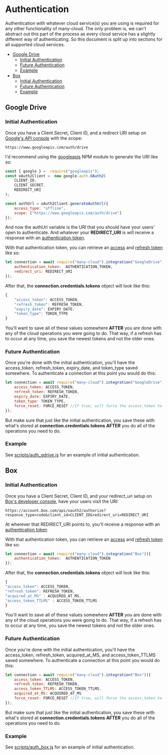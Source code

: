 ﻿# Authentication
Authentication with whatever cloud service(s) you are using is required for any other functionality of many-cloud. The only problem is, we can't abstract out this part of the process as every cloud service has a slightly different way of authenticating. So this document is split up into sections for all supported cloud services.

- [Google Drive](#google-drive)
  * [Initial Authentication](#initial-authentication)
  * [Future Authentication](#future-authentication)
  * [Example](#example)
- [Box](#box)
  * [Initial Authentication](#initial-authentication-1)
  * [Future Authentication](#future-authentication-1)
  * [Example](#example-1)

## Google Drive

### Initial Authentication

Once you have a Client Secret, Client ID, and a redirect URI setup on [Google's API console](https://console.cloud.google.com/apis/) with the scope:
```
https://www.googleapis.com/auth/drive
```
I'd recommend using the [googleapis](https://www.npmjs.com/package/googleapis) NPM module to generate the URI like so:
```js
const { google } =  require("googleapis");
const oAuth2Client =  new google.auth.OAuth2(
	CLIENT_ID,
	CLIENT_SECRET,
	REDIRECT_URI
);

const authUrl = oAuth2Client.generateAuthUrl({
	access_type: "offline",
	scope: ["https://www.googleapis.com/auth/drive"]
});
```
And now the authUrl variable is the URI that you should have your users' open to authenticate. And whatever your **REDIRECT_URI** is will receive a response with an [authentication token](https://www.oauth.com/oauth2-servers/access-tokens/authorization-code-request/).

With that authentication token, you can retrieve an [access](https://www.oauth.com/oauth2-servers/access-tokens/access-token-response/) and [refresh token](https://www.oauth.com/oauth2-servers/access-tokens/refreshing-access-tokens/) like so:
```js
let connection = await require("many-cloud").integration("GoogleDrive")({
	authentication_token:  AUTHENTICATION_TOKEN,
	redirect_uri: REDIRECT_URI
});
```
After that, the **connection.credentials.tokens** object will look like this:
```js
{
	"access_token": ACCESS_TOKEN,
	"refresh_token": REFRESH_TOKEN,
	"expiry_date": EXPIRY_DATE,
	"token_type": TOKEN_TYPE
}
```
You'll want to save all of these values somewhere **AFTER** you are done with any of the cloud operations you were going to do. That way, if a refresh has to occur at any time, you save the newest tokens and not the older ones.

### Future Authentication
Once you're done with the initial authentication, you'll have the access_token, refresh_token, expiry_date, and token_type saved somewhere. To authenticate a connection at this point you would do this:
```js
let connection = await require("many-cloud").integration("GoogleDrive")({
	access_token: ACCESS_TOKEN,
	refresh_token: REFRESH_TOKEN,
	expiry_date: EXPIRY_DATE,
	token_type: TOKEN_TYPE,
	force_reset: FORCE_RESET //If true, will force the access_token to refresh
});
```
But make sure that just like the initial authentication, you save these with what's stored at **connection.credentials.tokens** **AFTER** you do all of the operations you need to do.

### Example
See [scripts/auth_gdrive.js](../scripts/auth_gdrive.js) for an example of initial authentication.

## Box

### Initial Authentication
Once you have a Client Secret, Client ID, and your redirect_uri setup on [Box's developer console](https://developer.box.com/), have your users visit the URI: 
```
https://account.box.com/api/oauth2/authorize?response_type=code&client_id=CLIENT_ID&redirect_uri=REDIRECT_URI
```
At wherever that REDIRECT_URI points to, you'll receive a response with an [authentication token](https://www.oauth.com/oauth2-servers/access-tokens/authorization-code-request/)

With that authentication token, you can retrieve an [access](https://www.oauth.com/oauth2-servers/access-tokens/access-token-response/) and [refresh token](https://www.oauth.com/oauth2-servers/access-tokens/refreshing-access-tokens/) like so:
```js
let connection = await require("many-cloud").integration("Box")({
	authentication_token:  AUTHENTICATION_TOKEN
});
```

After that, the **connection.credentials.tokens** object will look like this:
```js
{
"access_token": ACCESS_TOKEN,
"refresh_token": REFRESH_TOKEN,
"acquired_at_MS" : ACQUIRED_AT_MS,
"access_token_TTLMS" : ACCESS_TOKEN_TTLMS
}
```
You'll want to save all of these values somewhere **AFTER** you are done with any of the cloud operations you were going to do. That way, if a refresh has to occur at any time, you save the newest tokens and not the older ones.
### Future Authentication
Once you're done with the initial authentication, you'll have the access_token, refresh_token, acquired_at_MS, and access_token_TTLMS saved somewhere. To authenticate a connection at this point you would do this:
```js
let connection = await require("many-cloud").integration("Box")({
	access_token: ACCESS_TOKEN,
	refresh_token: REFRESH_TOKEN,
	access_token_TTLMS: ACCESS_TOKEN_TTLMS,
	acquired_at_MS: ACQUIRED_AT_MS
	force_reset: FORCE_RESET //If true, will force the access_token to refresh
});
```
But make sure that just like the initial authentication, you save these with what's stored at **connection.credentials.tokens** **AFTER** you do all of the operations you need to do.

### Example
See [scripts/auth_box.js](../scripts/auth_box.js) for an example of initial authentication.


